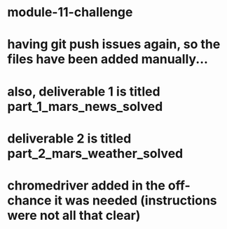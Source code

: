 # module-11-challenge

# having git push issues again, so the files have been added manually...

# also, deliverable 1 is titled part_1_mars_news_solved
# deliverable 2 is titled part_2_mars_weather_solved

# chromedriver added in the off-chance it was needed (instructions were not all that clear)
